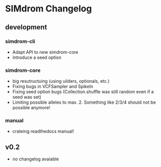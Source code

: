 # SIMdrom Changelog

## development

### simdrom-cli

* Adapt API to new simdrom-core
* Introduce a seed option

### simdrom-core

* big resutructuing (using uilders, optionals, etc.)
* Fixing bugs in VCFSampler and SpikeIn
* Fixing seed option bugs (Collection.shuffle was still random even if a seed was set)
* Limiting possible alleles to max. 2. Something like 2/3/4 should not be possible anymore!

### manual

* crateing readthedocs manual!

## v0.2

* no changelog avaiable
